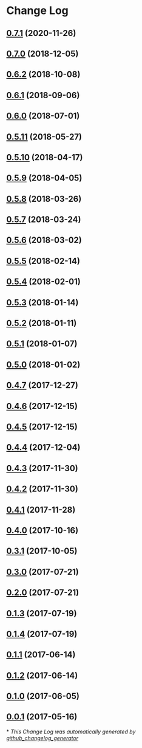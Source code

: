 # Change Log

## [0.7.1](https://galaxy.ansible.com/mpmkp2020/blackbox-exporter) (2020-11-26)
## [0.7.0](https://galaxy.ansible.com/mpmkp2020/blackbox-exporter) (2018-12-05)
## [0.6.2](https://galaxy.ansible.com/mpmkp2020/blackbox-exporter) (2018-10-08)
## [0.6.1](https://galaxy.ansible.com/mpmkp2020/blackbox-exporter) (2018-09-06)
## [0.6.0](https://galaxy.ansible.com/mpmkp2020/blackbox-exporter) (2018-07-01)
## [0.5.11](https://galaxy.ansible.com/mpmkp2020/blackbox-exporter) (2018-05-27)
## [0.5.10](https://galaxy.ansible.com/mpmkp2020/blackbox-exporter) (2018-04-17)
## [0.5.9](https://galaxy.ansible.com/mpmkp2020/blackbox-exporter) (2018-04-05)
## [0.5.8](https://galaxy.ansible.com/mpmkp2020/blackbox-exporter) (2018-03-26)
## [0.5.7](https://galaxy.ansible.com/mpmkp2020/blackbox-exporter) (2018-03-24)
## [0.5.6](https://galaxy.ansible.com/mpmkp2020/blackbox-exporter) (2018-03-02)
## [0.5.5](https://galaxy.ansible.com/mpmkp2020/blackbox-exporter) (2018-02-14)
## [0.5.4](https://galaxy.ansible.com/mpmkp2020/blackbox-exporter) (2018-02-01)
## [0.5.3](https://galaxy.ansible.com/mpmkp2020/blackbox-exporter) (2018-01-14)
## [0.5.2](https://galaxy.ansible.com/mpmkp2020/blackbox-exporter) (2018-01-11)
## [0.5.1](https://galaxy.ansible.com/mpmkp2020/blackbox-exporter) (2018-01-07)
## [0.5.0](https://galaxy.ansible.com/mpmkp2020/blackbox-exporter) (2018-01-02)
## [0.4.7](https://galaxy.ansible.com/mpmkp2020/blackbox-exporter) (2017-12-27)
## [0.4.6](https://galaxy.ansible.com/mpmkp2020/blackbox-exporter) (2017-12-15)
## [0.4.5](https://galaxy.ansible.com/mpmkp2020/blackbox-exporter) (2017-12-15)
## [0.4.4](https://galaxy.ansible.com/mpmkp2020/blackbox-exporter) (2017-12-04)
## [0.4.3](https://galaxy.ansible.com/mpmkp2020/blackbox-exporter) (2017-11-30)
## [0.4.2](https://galaxy.ansible.com/mpmkp2020/blackbox-exporter) (2017-11-30)
## [0.4.1](https://galaxy.ansible.com/mpmkp2020/blackbox-exporter) (2017-11-28)
## [0.4.0](https://galaxy.ansible.com/mpmkp2020/blackbox-exporter) (2017-10-16)
## [0.3.1](https://galaxy.ansible.com/mpmkp2020/blackbox-exporter) (2017-10-05)
## [0.3.0](https://galaxy.ansible.com/mpmkp2020/blackbox-exporter) (2017-07-21)
## [0.2.0](https://galaxy.ansible.com/mpmkp2020/blackbox-exporter) (2017-07-21)
## [0.1.3](https://galaxy.ansible.com/mpmkp2020/blackbox-exporter) (2017-07-19)
## [0.1.4](https://galaxy.ansible.com/mpmkp2020/blackbox-exporter) (2017-07-19)
## [0.1.1](https://galaxy.ansible.com/mpmkp2020/blackbox-exporter) (2017-06-14)
## [0.1.2](https://galaxy.ansible.com/mpmkp2020/blackbox-exporter) (2017-06-14)
## [0.1.0](https://galaxy.ansible.com/mpmkp2020/blackbox-exporter) (2017-06-05)
## [0.0.1](https://galaxy.ansible.com/mpmkp2020/blackbox-exporter) (2017-05-16)


\* *This Change Log was automatically generated by [github_changelog_generator](https://github.com/skywinder/Github-Changelog-Generator)*